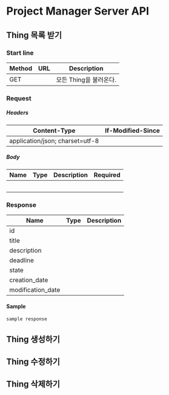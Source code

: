 # Project Manager Server API

## Thing 목록 받기

### Start line

| Method | URL  |Description|
| - | -|---|
| GET    |      |모든 Thing을 불러온다.|

### Request
##### Headers
| Content-Type                    | If-Modified-Since |
| ------------------------------- | ----------------- |
| application/json; charset=utf-8 |                   |
##### Body
| Name | Type | Description | Required|
| -------- | -------- | -------- | -------- |
|          |          |          |          |
|          |          |          |          |
|          |          |          |          |
|          |          |          |          |
|          |          |          |          |

### Response

| Name | Type | Description |
| -------- | -------- | -------- |
| id |          |          |
| title |          |          |
| description |          |          |
| deadline |          |          |
| state |          |          |
| creation_date | | |
| modification_date | | |


#### Sample

```
sample response
```

## Thing 생성하기

## Thing 수정하기

## Thing 삭제하기


